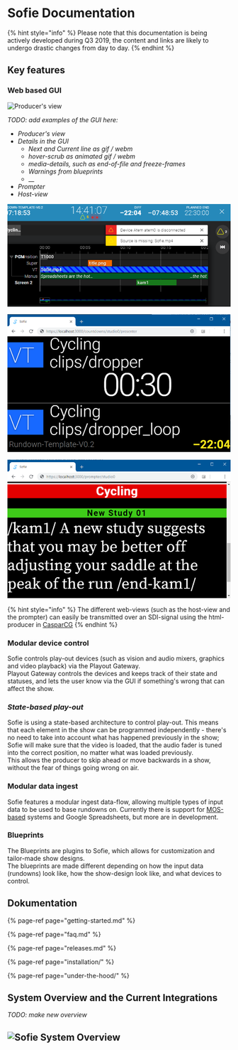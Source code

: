 # Sofie Documentation

{% hint style="info" %}
Please note that this documentation is being actively developed during Q3 2019, the content and links are likely to undergo drastic changes from day to day.
{% endhint %}

## Key features

### Web based GUI

![Producer&apos;s view](https://raw.githubusercontent.com/nrkno/Sofie-TV-automation/master/images/Sofie_GUI_example.jpg)

_TODO: add examples of the GUI here:_

* _Producer's view_
* _Details in the GUI_
  * _Next and Current line as gif / webm_
  * _hover-scrub as animated gif / webm_
  * _media-details, such as end-of-file and freeze-frames_
  * _Warnings from blueprints_
  * \_\_
* _Prompter_
* _Host-view_

![Warnings and notifications are displayed to the user in the GUI](../.gitbook/assets/image%20%283%29.png)

![The Host view, displaying time information and countdowns](../.gitbook/assets/image%20%285%29.png)

![The prompter view](../.gitbook/assets/image%20%282%29.png)

{% hint style="info" %}
The different web-views \(such as the host-view and the prompter\) can easily be transmitted over an SDI-signal using the html-producer in [CasparCG](installation/casparcg-server-installation.md)
{% endhint %}

### Modular device control

Sofie controls play-out devices \(such as vision and audio mixers, graphics and video playback\) via the Playout Gateway.   
Playout Gateway controls the devices and keeps track of their state and statuses, and lets the user know via the GUI if something's wrong that can affect the show.

### _State-based play-out_

Sofie is using a state-based architecture to control play-out. This means that each element in the show can be programmed independently - there's no need to take into account what has happened previously in the show; Sofie will make sure that the video is loaded, that the audio fader is tuned into the correct position, no matter what was loaded previously.  
This allows the producer to skip ahead or move backwards in a show, without the fear of things going wrong on air.

### Modular data ingest

Sofie features a modular ingest data-flow, allowing multiple types of input data to be used to base rundowns on. Currently there is support for [MOS-based](http://mosprotocol.com) systems and Google Spreadsheets, but more are in development.

### Blueprints

The Blueprints are plugins to Sofie, which allows for customization and tailor-made show designs.  
The blueprints are made different depending on how the input data \(rundowns\) look like, how the show-design look like, and what devices to control.

## Dokumentation

{% page-ref page="getting-started.md" %}

{% page-ref page="faq.md" %}

{% page-ref page="releases.md" %}

{% page-ref page="installation/" %}

{% page-ref page="under-the-hood/" %}



## System Overview and the Current Integrations

_TODO: make new overview_

## ![Sofie System Overview](https://raw.githubusercontent.com/nrkno/Sofie-TV-automation/master/images/Sofie_NRK_May_10_2019.png)

